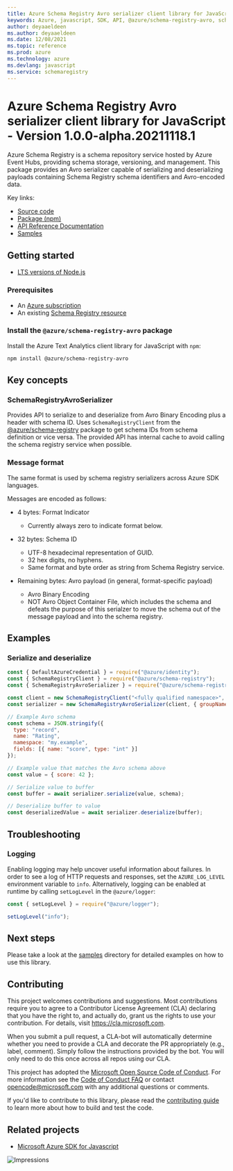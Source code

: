 ```yaml
---
title: Azure Schema Registry Avro serializer client library for JavaScript
keywords: Azure, javascript, SDK, API, @azure/schema-registry-avro, schemaregistry
author: deyaaeldeen
ms.author: deyaaeldeen
ms.date: 12/08/2021
ms.topic: reference
ms.prod: azure
ms.technology: azure
ms.devlang: javascript
ms.service: schemaregistry
---
```

# Azure Schema Registry Avro serializer client library for JavaScript - Version 1.0.0-alpha.20211118.1 


Azure Schema Registry is a schema repository service hosted by Azure Event Hubs,
providing schema storage, versioning, and management. This package provides an
Avro serializer capable of serializing and deserializing payloads containing
Schema Registry schema identifiers and Avro-encoded data.

Key links:

- [Source code](https://github.com/Azure/azure-sdk-for-js/tree/main/sdk/schemaregistry/schema-registry-avro)
- [Package (npm)](https://www.npmjs.com/package/@azure/schema-registry-avro)
- [API Reference Documentation](https://docs.microsoft.com/javascript/api/@azure/schema-registry-avro)
- [Samples](https://github.com/Azure/azure-sdk-for-js/tree/main/sdk/schemaregistry/schema-registry-avro/samples)

## Getting started

- [LTS versions of Node.js](https://nodejs.org/about/releases/)

### Prerequisites

- An [Azure subscription][azure_sub]
- An existing [Schema Registry resource](https://aka.ms/schemaregistry)

### Install the `@azure/schema-registry-avro` package

Install the Azure Text Analytics client library for JavaScript with `npm`:

```bash
npm install @azure/schema-registry-avro
```

## Key concepts

### SchemaRegistryAvroSerializer

Provides API to serialize to and deserialize from Avro Binary Encoding plus a
header with schema ID. Uses
`SchemaRegistryClient` from the [@azure/schema-registry](https://www.npmjs.com/package/@azure/schema-registry) package
to get schema IDs from schema definition or vice versa. The provided API has internal cache to avoid calling the schema registry service when possible.

### Message format

The same format is used by schema registry serializers across Azure SDK languages.

Messages are encoded as follows:

- 4 bytes: Format Indicator

  - Currently always zero to indicate format below.

- 32 bytes: Schema ID

  - UTF-8 hexadecimal representation of GUID.
  - 32 hex digits, no hyphens.
  - Same format and byte order as string from Schema Registry service.

- Remaining bytes: Avro payload (in general, format-specific payload)

  - Avro Binary Encoding
  - NOT Avro Object Container File, which includes the schema and defeats the
    purpose of this serialzer to move the schema out of the message payload and
    into the schema registry.

## Examples

### Serialize and deserialize

```javascript
const { DefaultAzureCredential } = require("@azure/identity");
const { SchemaRegistryClient } = require("@azure/schema-registry");
const { SchemaRegistryAvroSerializer } = require("@azure/schema-registry-avro");

const client = new SchemaRegistryClient("<fully qualified namespace>", new DefaultAzureCredential());
const serializer = new SchemaRegistryAvroSerializer(client, { groupName: "<group>" });

// Example Avro schema
const schema = JSON.stringify({
  type: "record",
  name: "Rating",
  namespace: "my.example",
  fields: [{ name: "score", type: "int" }]
});

// Example value that matches the Avro schema above
const value = { score: 42 };

// Serialize value to buffer
const buffer = await serializer.serialize(value, schema);

// Deserialize buffer to value
const deserializedValue = await serializer.deserialize(buffer);
```

## Troubleshooting

### Logging

Enabling logging may help uncover useful information about failures. In order to
see a log of HTTP requests and responses, set the `AZURE_LOG_LEVEL` environment
variable to `info`. Alternatively, logging can be enabled at runtime by calling
`setLogLevel` in the `@azure/logger`:

```javascript
const { setLogLevel } = require("@azure/logger");

setLogLevel("info");
```

## Next steps

Please take a look at the
[samples](https://github.com/Azure/azure-sdk-for-js/tree/main/sdk/schemaregistry/schema-registry-avro/samples)
directory for detailed examples on how to use this library.

## Contributing

This project welcomes contributions and suggestions. Most contributions require
you to agree to a Contributor License Agreement (CLA) declaring that you have
the right to, and actually do, grant us the rights to use your contribution. For
details, visit https://cla.microsoft.com.

When you submit a pull request, a CLA-bot will automatically determine whether
you need to provide a CLA and decorate the PR appropriately (e.g., label,
comment). Simply follow the instructions provided by the bot. You will only need
to do this once across all repos using our CLA.

This project has adopted the [Microsoft Open Source Code of
Conduct](https://opensource.microsoft.com/codeofconduct/). For more information
see the [Code of Conduct
FAQ](https://opensource.microsoft.com/codeofconduct/faq/) or contact
[opencode@microsoft.com](mailto:opencode@microsoft.com) with any additional
questions or comments.

If you'd like to contribute to this library, please read the [contributing
guide](https://github.com/Azure/azure-sdk-for-js/blob/main/CONTRIBUTING.md) to
learn more about how to build and test the code.

## Related projects

- [Microsoft Azure SDK for Javascript](https://github.com/Azure/azure-sdk-for-js)

![Impressions](https://azure-sdk-impressions.azurewebsites.net/api/impressions/azure-sdk-for-js%2Fsdk%2Fschemaregistry%2Fschema-registry-avro%2FREADME.png)

[azure_cli]: https://docs.microsoft.com/cli/azure
[azure_sub]: https://azure.microsoft.com/free/
[azure_portal]: https://portal.azure.com
[azure_identity]: https://github.com/Azure/azure-sdk-for-js/tree/main/sdk/identity/identity
[defaultazurecredential]: https://github.com/Azure/azure-sdk-for-js/tree/main/sdk/identity/identity#defaultazurecredential

